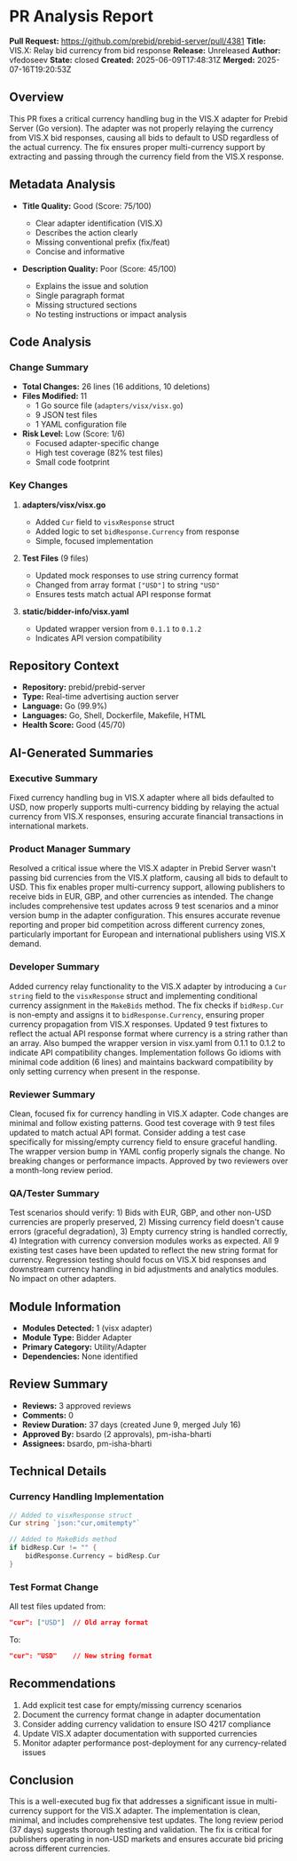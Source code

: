 # PR Analysis Report

**Pull Request:** https://github.com/prebid/prebid-server/pull/4381
**Title:** VIS.X: Relay bid currency from bid response
**Release:** Unreleased
**Author:** vfedoseev
**State:** closed
**Created:** 2025-06-09T17:48:31Z
**Merged:** 2025-07-16T19:20:53Z

## Overview

This PR fixes a critical currency handling bug in the VIS.X adapter for Prebid Server (Go version). The adapter was not properly relaying the currency from VIS.X bid responses, causing all bids to default to USD regardless of the actual currency. The fix ensures proper multi-currency support by extracting and passing through the currency field from the VIS.X response.

## Metadata Analysis

- **Title Quality:** Good (Score: 75/100)
  - Clear adapter identification (VIS.X)
  - Describes the action clearly
  - Missing conventional prefix (fix/feat)
  - Concise and informative

- **Description Quality:** Poor (Score: 45/100)
  - Explains the issue and solution
  - Single paragraph format
  - Missing structured sections
  - No testing instructions or impact analysis

## Code Analysis

### Change Summary
- **Total Changes:** 26 lines (16 additions, 10 deletions)
- **Files Modified:** 11
  - 1 Go source file (`adapters/visx/visx.go`)
  - 9 JSON test files
  - 1 YAML configuration file
- **Risk Level:** Low (Score: 1/6)
  - Focused adapter-specific change
  - High test coverage (82% test files)
  - Small code footprint

### Key Changes

1. **adapters/visx/visx.go**
   - Added `Cur` field to `visxResponse` struct
   - Added logic to set `bidResponse.Currency` from response
   - Simple, focused implementation

2. **Test Files** (9 files)
   - Updated mock responses to use string currency format
   - Changed from array format `["USD"]` to string `"USD"`
   - Ensures tests match actual API response format

3. **static/bidder-info/visx.yaml**
   - Updated wrapper version from `0.1.1` to `0.1.2`
   - Indicates API version compatibility

## Repository Context

- **Repository:** prebid/prebid-server
- **Type:** Real-time advertising auction server
- **Language:** Go (99.9%)
- **Languages:** Go, Shell, Dockerfile, Makefile, HTML
- **Health Score:** Good (45/70)

## AI-Generated Summaries

### Executive Summary
Fixed currency handling bug in VIS.X adapter where all bids defaulted to USD, now properly supports multi-currency bidding by relaying the actual currency from VIS.X responses, ensuring accurate financial transactions in international markets.

### Product Manager Summary
Resolved a critical issue where the VIS.X adapter in Prebid Server wasn't passing bid currencies from the VIS.X platform, causing all bids to default to USD. This fix enables proper multi-currency support, allowing publishers to receive bids in EUR, GBP, and other currencies as intended. The change includes comprehensive test updates across 9 test scenarios and a minor version bump in the adapter configuration. This ensures accurate revenue reporting and proper bid competition across different currency zones, particularly important for European and international publishers using VIS.X demand.

### Developer Summary
Added currency relay functionality to the VIS.X adapter by introducing a `Cur string` field to the `visxResponse` struct and implementing conditional currency assignment in the `MakeBids` method. The fix checks if `bidResp.Cur` is non-empty and assigns it to `bidResponse.Currency`, ensuring proper currency propagation from VIS.X responses. Updated 9 test fixtures to reflect the actual API response format where currency is a string rather than an array. Also bumped the wrapper version in visx.yaml from 0.1.1 to 0.1.2 to indicate API compatibility changes. Implementation follows Go idioms with minimal code addition (6 lines) and maintains backward compatibility by only setting currency when present in the response.

### Reviewer Summary
Clean, focused fix for currency handling in VIS.X adapter. Code changes are minimal and follow existing patterns. Good test coverage with 9 test files updated to match actual API format. Consider adding a test case specifically for missing/empty currency field to ensure graceful handling. The wrapper version bump in YAML config properly signals the change. No breaking changes or performance impacts. Approved by two reviewers over a month-long review period.

### QA/Tester Summary
Test scenarios should verify: 1) Bids with EUR, GBP, and other non-USD currencies are properly preserved, 2) Missing currency field doesn't cause errors (graceful degradation), 3) Empty currency string is handled correctly, 4) Integration with currency conversion modules works as expected. All 9 existing test cases have been updated to reflect the new string format for currency. Regression testing should focus on VIS.X bid responses and downstream currency handling in bid adjustments and analytics modules. No impact on other adapters.

## Module Information

- **Modules Detected:** 1 (visx adapter)
- **Module Type:** Bidder Adapter
- **Primary Category:** Utility/Adapter
- **Dependencies:** None identified

## Review Summary

- **Reviews:** 3 approved reviews
- **Comments:** 0
- **Review Duration:** 37 days (created June 9, merged July 16)
- **Approved By:** bsardo (2 approvals), pm-isha-bharti
- **Assignees:** bsardo, pm-isha-bharti

## Technical Details

### Currency Handling Implementation
```go
// Added to visxResponse struct
Cur string `json:"cur,omitempty"`

// Added to MakeBids method
if bidResp.Cur != "" {
    bidResponse.Currency = bidResp.Cur
}
```

### Test Format Change
All test files updated from:
```json
"cur": ["USD"]  // Old array format
```
To:
```json
"cur": "USD"    // New string format
```

## Recommendations

1. Add explicit test case for empty/missing currency scenarios
2. Document the currency format change in adapter documentation
3. Consider adding currency validation to ensure ISO 4217 compliance
4. Update VIS.X adapter documentation with supported currencies
5. Monitor adapter performance post-deployment for any currency-related issues

## Conclusion

This is a well-executed bug fix that addresses a significant issue in multi-currency support for the VIS.X adapter. The implementation is clean, minimal, and includes comprehensive test updates. The long review period (37 days) suggests thorough testing and validation. The fix is critical for publishers operating in non-USD markets and ensures accurate bid pricing across different currencies.